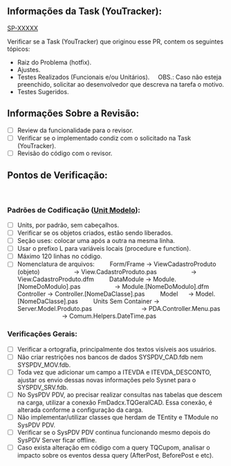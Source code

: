 ## Informações da Task (YouTracker):
[SP-XXXXX](https://tracker.casamagalhaes.com.br/youtrack/issue/SP-XXXXX)

Verificar se a Task (YouTracker) que originou esse PR, contem os seguintes tópicos:
- Raiz do Problema (hotfix).
- Ajustes.
- Testes Realizados (Funcionais e/ou Unitários).
    OBS.: Caso não esteja preenchido, solicitar ao desenvolvedor que descreva na tarefa o motivo.
- Testes Sugeridos.

## Informações Sobre a Revisão:

- [ ] Review da funcionalidade para o revisor.
- [ ] Verificar se o implementado condiz com o solicitado na Task (YouTracker).
- [ ] Revisão do código com o revisor.

## Pontos de Verificação:
    
### Padrões de Codificação ([Unit Modelo](https://gist.github.com/AnselmoMS/6381d271a134122ee76dcb47abbfd5a6)):
- [ ] Units, por padrão, sem cabeçalhos.
- [ ] Verificar se os objetos criados, estão sendo liberados.
- [ ] Seção uses: colocar uma após a outra na mesma linha.
- [ ] Usar o prefixo L para variáveis locais (procedure e function).
- [ ] Máximo 120 linhas no código.
- [ ] Nomenclatura de arquivos:
        Form/Frame -> ViewCadastroProduto (objeto)
                   -> View.CadastroProduto.pas
                   -> View.CadastroProduto.dfm
        DataModule -> Module.[NomeDoModulo].pas
                   -> Module.[NomeDoModulo].dfm
        Controller -> Controller.[NomeDaClasse].pas
        Model      -> Model.[NomeDaClasse].pas
        Units Sem Container -> Server.Model.Produto.pas
                            -> PDA.Controller.Menu.pas
                            -> Comum.Helpers.DateTime.pas
### Verificações Gerais:
- [ ] Verificar a ortografia, principalmente dos textos visíveis aos usuários.
- [ ] Não criar restrições nos bancos de dados SYSPDV_CAD.fdb nem SYSPDV_MOV.fdb.
- [ ] Toda vez que adicionar um campo a ITEVDA e ITEVDA_DESCONTO, ajustar os envio dessas novas informações pelo Sysnet para o SYSPDV_SRV.fdb.
- [ ] No SysPDV PDV, ao precisar realizar consultas nas tabelas que descem na carga, utilizar a conexão FmDadcx.TQGeralCAD. Essa conexão, é alterada conforme a configuração da carga.
- [ ] Não implementar/utilizar classes que herdam de TEntity e TModule no SysPDV PDV. 
- [ ] Verificar se o SysPDV PDV continua funcionando mesmo depois do SysPDV Server ficar offline.
- [ ] Caso exista alteração em código com a query TQCupom, analisar o impacto sobre os eventos dessa query (AfterPost, BeforePost e etc).
